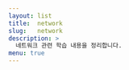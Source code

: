 ```yaml
---
layout: list
title:  network
slug:   network
description: >
  네트워크 관련 학습 내용을 정리합니다.
menu: true
---
```

